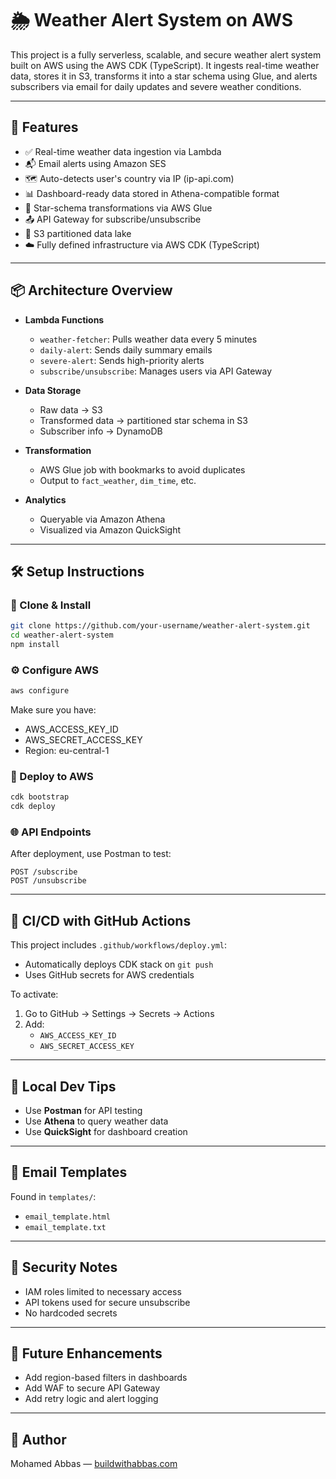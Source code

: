# 🌦️ Weather Alert System on AWS

This project is a fully serverless, scalable, and secure weather alert system built on AWS using the AWS CDK (TypeScript). It ingests real-time weather data, stores it in S3, transforms it into a star schema using Glue, and alerts subscribers via email for daily updates and severe weather conditions.

---

## 🚀 Features
- ✅ Real-time weather data ingestion via Lambda
- 📬 Email alerts using Amazon SES
- 🗺️ Auto-detects user's country via IP (ip-api.com)
- 📊 Dashboard-ready data stored in Athena-compatible format
- 🧠 Star-schema transformations via AWS Glue
- 📤 API Gateway for subscribe/unsubscribe
- 📁 S3 partitioned data lake
- ☁️ Fully defined infrastructure via AWS CDK (TypeScript)

---

## 📦 Architecture Overview
- **Lambda Functions**
  - `weather-fetcher`: Pulls weather data every 5 minutes
  - `daily-alert`: Sends daily summary emails
  - `severe-alert`: Sends high-priority alerts
  - `subscribe/unsubscribe`: Manages users via API Gateway

- **Data Storage**
  - Raw data → S3
  - Transformed data → partitioned star schema in S3
  - Subscriber info → DynamoDB

- **Transformation**
  - AWS Glue job with bookmarks to avoid duplicates
  - Output to `fact_weather`, `dim_time`, etc.

- **Analytics**
  - Queryable via Amazon Athena
  - Visualized via Amazon QuickSight

---

## 🛠 Setup Instructions

### 📁 Clone & Install
```bash
git clone https://github.com/your-username/weather-alert-system.git
cd weather-alert-system
npm install
```

### ⚙️ Configure AWS
```bash
aws configure
```
Make sure you have:
- AWS_ACCESS_KEY_ID
- AWS_SECRET_ACCESS_KEY
- Region: eu-central-1

### 🚀 Deploy to AWS
```bash
cdk bootstrap
cdk deploy
```

### 🌐 API Endpoints
After deployment, use Postman to test:
```http
POST /subscribe
POST /unsubscribe
```

---

## 🤖 CI/CD with GitHub Actions
This project includes `.github/workflows/deploy.yml`:
- Automatically deploys CDK stack on `git push`
- Uses GitHub secrets for AWS credentials

To activate:
1. Go to GitHub → Settings → Secrets → Actions
2. Add:
   - `AWS_ACCESS_KEY_ID`
   - `AWS_SECRET_ACCESS_KEY`

---

## 🧪 Local Dev Tips
- Use **Postman** for API testing
- Use **Athena** to query weather data
- Use **QuickSight** for dashboard creation

---

## 📧 Email Templates
Found in `templates/`:
- `email_template.html`
- `email_template.txt`

---

## 🔐 Security Notes
- IAM roles limited to necessary access
- API tokens used for secure unsubscribe
- No hardcoded secrets

---

## 📍 Future Enhancements
- Add region-based filters in dashboards
- Add WAF to secure API Gateway
- Add retry logic and alert logging

---

## 👤 Author
Mohamed Abbas — [buildwithabbas.com](https://buildwithabbas.com)
